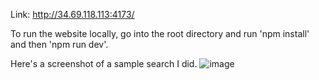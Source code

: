 Link: http://34.69.118.113:4173/

To run the website locally, go into the root directory and run 'npm install' and then 'npm run dev'.

Here's a screenshot of a sample search I did.
![image](https://github.com/user-attachments/assets/cf696b32-127d-4091-bbe4-ea351841d1c9)

